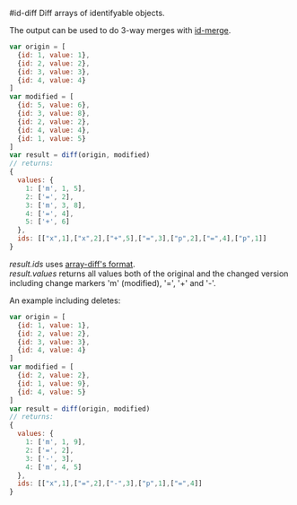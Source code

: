 #id-diff
Diff arrays of identifyable objects.

The output can be used to do 3-way merges with [id-merge](https://github.com/mirkok/id-merge).

``` js
var origin = [
  {id: 1, value: 1},
  {id: 2, value: 2},
  {id: 3, value: 3},
  {id: 4, value: 4}
]
var modified = [
  {id: 5, value: 6},
  {id: 3, value: 8},
  {id: 2, value: 2},
  {id: 4, value: 4},
  {id: 1, value: 5}
]
var result = diff(origin, modified)
// returns:
{
  values: {
    1: ['m', 1, 5],
    2: ['=', 2],
    3: ['m', 3, 8],
    4: ['=', 4],
    5: ['+', 6]
  },
  ids: [["x",1],["x",2],["+",5],["=",3],["p",2],["=",4],["p",1]]
}
```
_result.ids_ uses [array-diff's format](https://github.com/mirkok/array-diff).  
_result.values_ returns all values both of the original and the changed version including change markers 'm' (modified), '=', '+' and '-'.

An example including deletes:
``` js
var origin = [
  {id: 1, value: 1},
  {id: 2, value: 2},
  {id: 3, value: 3},
  {id: 4, value: 4}
]
var modified = [
  {id: 2, value: 2},
  {id: 1, value: 9},
  {id: 4, value: 5}
]
var result = diff(origin, modified)
// returns:
{
  values: {
    1: ['m', 1, 9],
    2: ['=', 2],
    3: ['-', 3],
    4: ['m', 4, 5]
  },
  ids: [["x",1],["=",2],["-",3],["p",1],["=",4]]
}
```


